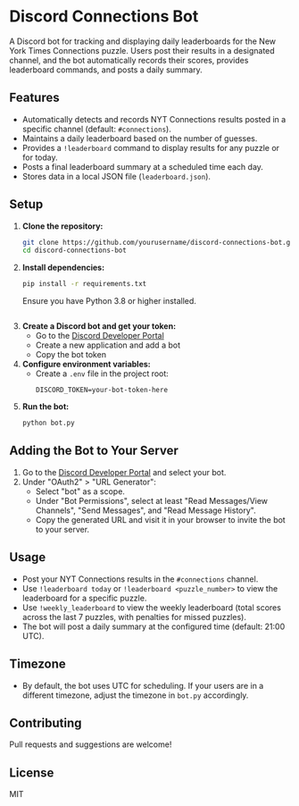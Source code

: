 # Discord Connections Bot

A Discord bot for tracking and displaying daily leaderboards for the New York Times Connections puzzle. Users post their results in a designated channel, and the bot automatically records their scores, provides leaderboard commands, and posts a daily summary.

## Features
- Automatically detects and records NYT Connections results posted in a specific channel (default: `#connections`).
- Maintains a daily leaderboard based on the number of guesses.
- Provides a `!leaderboard` command to display results for any puzzle or for today.
- Posts a final leaderboard summary at a scheduled time each day.
- Stores data in a local JSON file (`leaderboard.json`).

## Setup
1. **Clone the repository:**
   ```bash
   git clone https://github.com/yourusername/discord-connections-bot.git
   cd discord-connections-bot
   ```
2. **Install dependencies:**
   ```bash
   pip install -r requirements.txt
   ```
   Ensure you have Python 3.8 or higher installed.
   ```
3. **Create a Discord bot and get your token:**
   - Go to the [Discord Developer Portal](https://discord.com/developers/applications)
   - Create a new application and add a bot
   - Copy the bot token
4. **Configure environment variables:**
   - Create a `.env` file in the project root:
     ```env
     DISCORD_TOKEN=your-bot-token-here
     ```
5. **Run the bot:**
   ```bash
   python bot.py
   ```

## Adding the Bot to Your Server
1. Go to the [Discord Developer Portal](https://discord.com/developers/applications) and select your bot.
2. Under "OAuth2" > "URL Generator":
   - Select "bot" as a scope.
   - Under "Bot Permissions", select at least "Read Messages/View Channels", "Send Messages", and "Read Message History".
   - Copy the generated URL and visit it in your browser to invite the bot to your server.

## Usage
- Post your NYT Connections results in the `#connections` channel.
- Use `!leaderboard today` or `!leaderboard <puzzle_number>` to view the leaderboard for a specific puzzle.
- Use `!weekly_leaderboard` to view the weekly leaderboard (total scores across the last 7 puzzles, with penalties for missed puzzles).
- The bot will post a daily summary at the configured time (default: 21:00 UTC).

## Timezone
- By default, the bot uses UTC for scheduling. If your users are in a different timezone, adjust the timezone in `bot.py` accordingly.

## Contributing
Pull requests and suggestions are welcome!

## License
MIT

